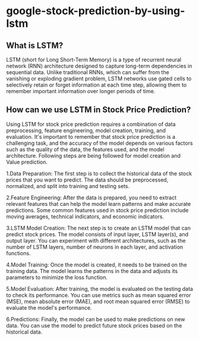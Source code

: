 # google-stock-prediction-by-using-lstm

## What is LSTM?
LSTM (short for Long Short-Term Memory) is a type of recurrent neural network (RNN) architecture designed to capture long-term dependencies in sequential data. Unlike traditional RNNs, which can suffer from the vanishing or exploding gradient problem, LSTM networks use gated cells to selectively retain or forget information at each time step, allowing them to remember important information over longer periods of time.

## How can we use LSTM in Stock Price Prediction?
Using LSTM for stock price prediction requires a combination of data preprocessing, feature engineering, model creation, training, and evaluation. It's important to remember that stock price prediction is a challenging task, and the accuracy of the model depends on various factors such as the quality of the data, the features used, and the model architecture. Following steps are being followed for model creation and Value prediction. 

1.Data Preparation: The first step is to collect the historical data of the stock prices that you want to predict. The data should be preprocessed, normalized, and split into training and testing sets.

2.Feature Engineering: After the data is prepared, you need to extract relevant features that can help the model learn patterns and make accurate predictions. Some common features used in stock price prediction include moving averages, technical indicators, and economic indicators.

3.LSTM Model Creation: The next step is to create an LSTM model that can predict stock prices. The model consists of input layer, LSTM layer(s), and output layer. You can experiment with different architectures, such as the number of LSTM layers, number of neurons in each layer, and activation functions.

4.Model Training: Once the model is created, it needs to be trained on the training data. The model learns the patterns in the data and adjusts its parameters to minimize the loss function.

5.Model Evaluation: After training, the model is evaluated on the testing data to check its performance. You can use metrics such as mean squared error (MSE), mean absolute error (MAE), and root mean squared error (RMSE) to evaluate the model's performance.

6.Predictions: Finally, the model can be used to make predictions on new data. You can use the model to predict future stock prices based on the historical data.
